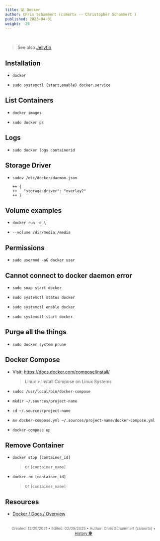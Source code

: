 ```yaml
---
title: 💻 Docker
author: Chris Schammert (csmertx -- Christopher Schammert )
published: 2023-04-01
weight: -20
---
```


<!-- The content of this website was written by Christopher Schammert aka Chris Schammert -->

<br />

> See also [Jellyfin](/Linux/Software/jellyfin)

## Installation

- ```docker```

- ```sudo systemctl {start,enable} docker.service```

## List Containers

- ```docker images```

- ```sudo docker ps```

## Logs

- ```sudo docker logs containerid```

## Storage Driver

- ```sudov /etc/docker/daemon.json```

    ```
    ++ {
    ++   "storage-driver": "overlay2"
    ++ }
    ```

## Volume examples

- ```docker run -d \```

- ```--volume /dir/media:/media```

## Permissions

- ```sudo usermod -aG docker user```

## Cannot connect to docker daemon error

- ```sudo snap start docker```

- ```sudo systemctl status docker```

- ```sudo systemctl enable docker```

- ```sudo systemctl start docker```

## Purge all the things

- ```sudo docker system prune```

## Docker Compose

- Visit: https://docs.docker.com/compose/install/ 

    > Linux > Install Compose on Linux Systems

- ```sudoc /usr/local/bin/docker-compose```

- ```mkdir ~/.sources/project-name```

- ```cd ~/.sources/project-name```

- ```mv docker-compose.yml ~/.sources/project-name/docker-compose.yml```

- ```docker-compose up```

## Remove Container

- ```docker stop [container_id]```

    > or ```[container_name]```

- ```docker rm [container_id]```
    
    > or ```[container_name]```

## Resources

- [Docker / Docs / Overview](https://docs.docker.com/get-started/overview/)

<br />

<div style="text-align: center; font-size:12px; color:dimgray">
    Created: 12/29/2021 • Edited: 02/09/2025 • Author: Chris Schammert (csmertx) • 
    <a href="https://github.com/csmertx/csmertx.github.io/commits/main/content/Linux/Software/docker.md" 
       title="Github.com | csmertx \ csmertx.github.io \ commits \ main \ content \ Linux \ Software \ Docker">
       History 🕵️
    </a>
</div>